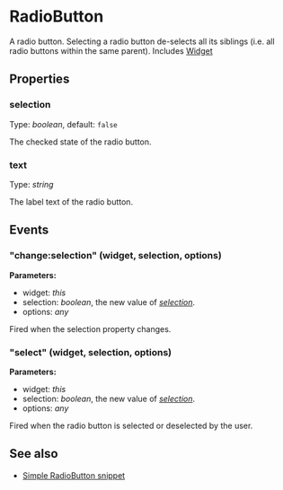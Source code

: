 ---
---
# RadioButton
A radio button. Selecting a radio button de-selects all its siblings (i.e. all radio buttons within the same parent).
Includes [Widget](Widget.md)

## Properties
### selection
Type: *boolean*, default: `false`

The checked state of the radio button.
### text
Type: *string*

The label text of the radio button.

## Events
### "change:selection" (widget, selection, options)

**Parameters:**

- widget: *this*
- selection: *boolean*, the new value of *[selection](#selection)*.
- options: *any*

Fired when the selection property changes.

### "select" (widget, selection, options)

**Parameters:**

- widget: *this*
- selection: *boolean*, the new value of *[selection](#selection)*.
- options: *any*

Fired when the radio button is selected or deselected by the user.


## See also
- [Simple RadioButton snippet](https://github.com/eclipsesource/tabris-js/blob/v1.8.0/snippets/radiobutton/radiobutton.js)
